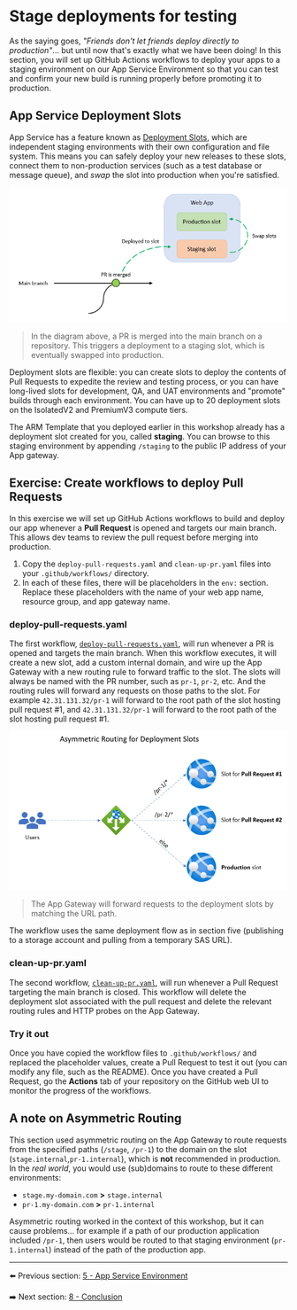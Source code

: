 # Stage deployments for testing

As the saying goes, *"Friends don't let friends deploy directly to production"*... but until now that's exactly what we have been doing! In this section, you will set up GitHub Actions workflows to deploy your apps to a staging environment on our App Service Environment so that you can test and confirm your new build is running properly before promoting it to production.

## App Service Deployment Slots

App Service has a feature known as [Deployment Slots](https://docs.microsoft.com/azure/app-service/deploy-staging-slots), which are independent staging environments with their own configuration and file system. This means you can safely deploy your new releases to these slots, connect them to non-production services (such as a test database or message queue), and *swap* the slot into production when you're satisfied.

![Slot swap diagram](../img/6-slot-swap-diagram.PNG)

> In the diagram above, a PR is merged into the main branch on a repository. This triggers a deployment to a staging slot, which is eventually swapped into production.

Deployment slots are flexible: you can create slots to deploy the contents of Pull Requests to expedite the review and testing process, or you can have long-lived slots for development, QA, and UAT environments and "promote" builds through each environment. You can have up to 20 deployment slots on the IsolatedV2 and PremiumV3 compute tiers.

The ARM Template that you deployed earlier in this workshop already has a deployment slot created for you, called **staging**. You can browse to this staging environment by appending `/staging` to the public IP address of your App gateway.

## Exercise: Create workflows to deploy Pull Requests

In this exercise we will set up GitHub Actions workflows to build and deploy our app whenever a **Pull Request** is opened and targets our main branch. This allows dev teams to review the pull request before merging into production.

1. Copy the `deploy-pull-requests.yaml` and `clean-up-pr.yaml` files into your `.github/workflows/` directory.
2. In each of these files, there will be placeholders in the `env:` section. Replace these placeholders with the name of your web app name, resource group, and app gateway name.

### deploy-pull-requests.yaml

The first workflow, [`deploy-pull-requests.yaml`](../templates/deploy-pull-requests.yaml), will run whenever a PR is opened and targets the main branch. When this workflow executes, it will create a new slot, add a custom internal domain, and wire up the App Gateway with a new routing rule to forward traffic to the slot. The slots will always be named with the PR number, such as `pr-1`, `pr-2`, etc. And the routing rules will forward any requests on those paths to the slot. For example `42.31.131.32/pr-1` will forward to the root path of the slot hosting pull request #1, and `42.31.131.32/pr-1` will forward to the root path of the slot hosting pull request #1.

![Asymmetric Routing Rules for Deployment Slots](../img/6-asymmetric-routing-rules.png)
> The App Gateway will forward requests to the deployment slots by matching the URL path.

The workflow uses the same deployment flow as in section five (publishing to a storage account and pulling from a temporary SAS URL).

### clean-up-pr.yaml

The second workflow, [`clean-up-pr.yaml`](../templates/clean-up-pr.yaml), will run whenever a Pull Request targeting the main branch is closed. This workflow will delete the deployment slot associated with the pull request and delete the relevant routing rules and HTTP probes on the App Gateway.  

### Try it out

Once you have copied the workflow files to `.github/workflows/` and replaced the placeholder values, create a Pull Request to test it out (you can modify any file, such as the README). Once you have created a Pull Request, go the **Actions** tab of your repository on the GitHub web UI to monitor the progress of the workflows.

## A note on Asymmetric Routing

This section used asymmetric routing on the App Gateway to route requests from the specified paths (`/stage`, `/pr-1`) to the domain on the slot (`stage.internal`,`pr-1.internal`), which is **not** recommended in production. In the *real world*, you would use (sub)domains to route to these different environments:

- `stage.my-domain.com` **>** `stage.internal`
- `pr-1.my-domain.com` **>** `pr-1.internal`

Asymmetric routing worked in the context of this workshop, but it can cause problems... for example if a path of our production application included `/pr-1`, then users would be routed to that staging environment (`pr-1.internal`) instead of the path of the production app.

---

⬅️ Previous section: [5 - App Service Environment](5-app-service-environment.md)

➡️ Next section: [8 - Conclusion](7-conclusion.md)
